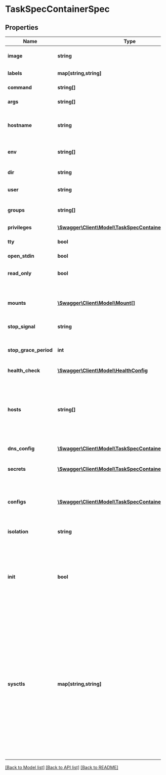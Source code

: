 # TaskSpecContainerSpec

## Properties
Name | Type | Description | Notes
------------ | ------------- | ------------- | -------------
**image** | **string** | The image name to use for the container | [optional] 
**labels** | **map[string,string]** | User-defined key/value data. | [optional] 
**command** | **string[]** | The command to be run in the image. | [optional] 
**args** | **string[]** | Arguments to the command. | [optional] 
**hostname** | **string** | The hostname to use for the container, as a valid [RFC 1123](https://tools.ietf.org/html/rfc1123) hostname. | [optional] 
**env** | **string[]** | A list of environment variables in the form &#x60;VAR&#x3D;value&#x60;. | [optional] 
**dir** | **string** | The working directory for commands to run in. | [optional] 
**user** | **string** | The user inside the container. | [optional] 
**groups** | **string[]** | A list of additional groups that the container process will run as. | [optional] 
**privileges** | [**\Swagger\Client\Model\TaskSpecContainerSpecPrivileges**](TaskSpecContainerSpecPrivileges.md) |  | [optional] 
**tty** | **bool** | Whether a pseudo-TTY should be allocated. | [optional] 
**open_stdin** | **bool** | Open &#x60;stdin&#x60; | [optional] 
**read_only** | **bool** | Mount the container&#39;s root filesystem as read only. | [optional] 
**mounts** | [**\Swagger\Client\Model\Mount[]**](Mount.md) | Specification for mounts to be added to containers created as part of the service. | [optional] 
**stop_signal** | **string** | Signal to stop the container. | [optional] 
**stop_grace_period** | **int** | Amount of time to wait for the container to terminate before forcefully killing it. | [optional] 
**health_check** | [**\Swagger\Client\Model\HealthConfig**](HealthConfig.md) |  | [optional] 
**hosts** | **string[]** | A list of hostname/IP mappings to add to the container&#39;s &#x60;hosts&#x60; file. The format of extra hosts is specified in the [hosts(5)](http://man7.org/linux/man-pages/man5/hosts.5.html) man page:      IP_address canonical_hostname [aliases...] | [optional] 
**dns_config** | [**\Swagger\Client\Model\TaskSpecContainerSpecDNSConfig**](TaskSpecContainerSpecDNSConfig.md) |  | [optional] 
**secrets** | [**\Swagger\Client\Model\TaskSpecContainerSpecSecrets[]**](TaskSpecContainerSpecSecrets.md) | Secrets contains references to zero or more secrets that will be exposed to the service. | [optional] 
**configs** | [**\Swagger\Client\Model\TaskSpecContainerSpecConfigs[]**](TaskSpecContainerSpecConfigs.md) | Configs contains references to zero or more configs that will be exposed to the service. | [optional] 
**isolation** | **string** | Isolation technology of the containers running the service. (Windows only) | [optional] 
**init** | **bool** | Run an init inside the container that forwards signals and reaps processes. This field is omitted if empty, and the default (as configured on the daemon) is used. | [optional] 
**sysctls** | **map[string,string]** | Set kernel namedspaced parameters (sysctls) in the container. The Sysctls option on services accepts the same sysctls as the are supported on containers. Note that while the same sysctls are supported, no guarantees or checks are made about their suitability for a clustered environment, and it&#39;s up to the user to determine whether a given sysctl will work properly in a Service. | [optional] 

[[Back to Model list]](../README.md#documentation-for-models) [[Back to API list]](../README.md#documentation-for-api-endpoints) [[Back to README]](../README.md)


